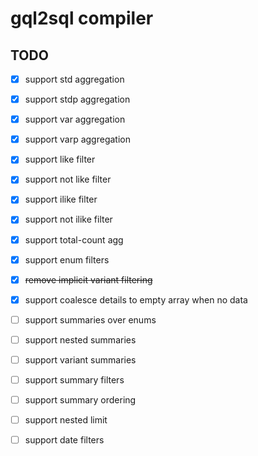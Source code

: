 # gql2sql compiler

## TODO

- [x] support std aggregation
- [x] support stdp aggregation
- [x] support var aggregation
- [x] support varp aggregation
- [x] support like filter
- [x] support not like filter
- [x] support ilike filter
- [x] support not ilike filter
- [x] support total-count agg
- [x] support enum filters
- [x] ~~remove implicit variant filtering~~
- [x] support coalesce details to empty array when no data

- [ ] support summaries over enums
- [ ] support nested summaries
- [ ] support variant summaries

- [ ] support summary filters
- [ ] support summary ordering
- [ ] support nested limit
- [ ] support date filters

